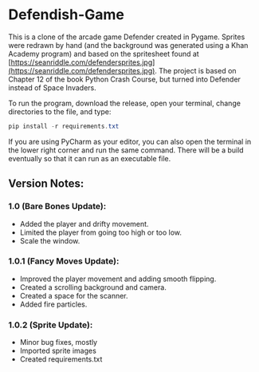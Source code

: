 # Defendish-Game
This is a clone of the arcade game Defender created in Pygame. Sprites were redrawn by hand (and the background was generated using a Khan Academy program) and based on the spritesheet found at [https://seanriddle.com/defendersprites.jpg](https://seanriddle.com/defendersprites.jpg). The project is based on Chapter 12 of the book Python Crash Course, but turned into Defender instead of Space Invaders.

To run the program, download the release, open your terminal, change directories to the file, and type:

```powershell
pip install -r requirements.txt
```

If you are using PyCharm as your editor, you can also open the terminal in the lower right corner and run the same command. There will be a build eventually so that it can run as an executable file.

## Version Notes:
### 1.0 (Bare Bones Update):
- Added the player and drifty movement.
- Limited the player from going too high or too low.
- Scale the window.

### 1.0.1 (Fancy Moves Update):
- Improved the player movement and adding smooth flipping.
- Created a scrolling background and camera.
- Created a space for the scanner.
- Added fire particles.

### 1.0.2 (Sprite Update):
- Minor bug fixes, mostly
- Imported sprite images
- Created requirements.txt
